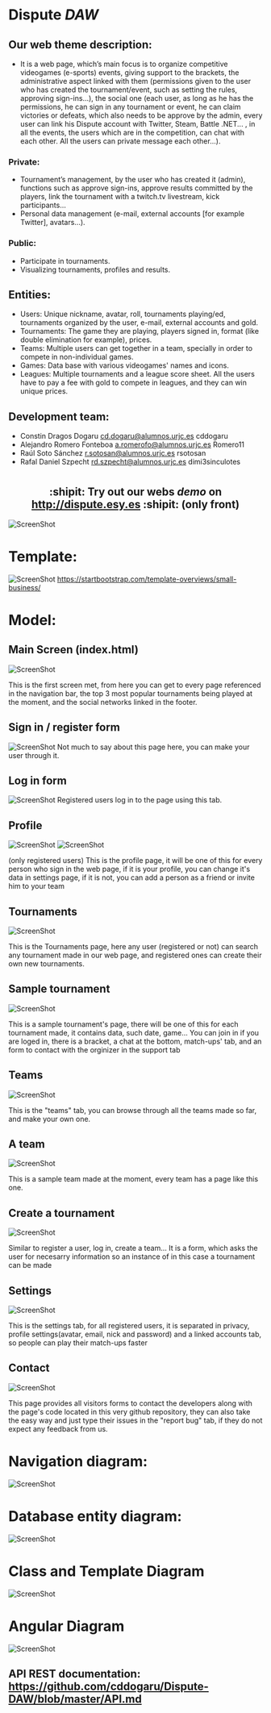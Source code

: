 # Dispute *DAW*

## Our web theme description:
+ It is a web page, which’s main focus is to organize competitive videogames (e-sports) events, giving support to the brackets, the administrative aspect linked with them (permissions given to the user who has created the tournament/event, such as setting the rules, approving sign-ins...), the social one (each user, as long as he has the permissions, he can sign in any tournament or event, he can claim victories or defeats, which also needs to be approve by the admin, every user can link his Dispute account with Twitter, Steam, Battle .NET... , in all the events, the users which are in the competition, can chat with each other. All the users can private message each other...).

### Private: 

+ Tournament’s management, by the user who has created it (admin), functions such as approve sign-ins, approve results committed by the players, link the tournament with a twitch.tv livestream, kick participants... 
+ Personal data management (e-mail, external accounts [for example Twitter], avatars...).

### Public:

+ Participate in tournaments.
+ Visualizing tournaments, profiles and results.

## Entities:

+ Users: Unique nickname, avatar, roll, tournaments playing/ed, tournaments organized by the user, e-mail, external accounts and gold.
+ Tournaments: The game they are playing, players signed in, format (like double elimination for example), prices.
+ Teams: Multiple users can get together in a team, specially in order to compete in non-individual games.
+ Games: Data base with various videogames' names and icons.
+ Leagues: Multiple tournaments and a league score sheet. All the users have to pay a fee with gold to compete in leagues, and they can win unique prices. 

## Development team:

+ Constin Dragos Dogaru  cd.dogaru@alumnos.urjc.es cddogaru
+ Alejandro Romero Fonteboa a.romerofo@alumnos.urjc.es Romero11
+ Raúl Soto Sánchez r.sotosan@alumnos.urjc.es rsotosan
+ Rafal Daniel Szpecht rd.szpecht@alumnos.urjc.es dimi3sinculotes

# <h2 align="center">:shipit: Try out our webs *demo* on http://dispute.esy.es :shipit: (only front)</h2>

![ScreenShot](https://i.gyazo.com/ce4a02719d83a6b41ae8294a52b17aa6.png)

# Template: 
![ScreenShot](https://startbootstrap.com/img/templates/small-business.jpg)
https://startbootstrap.com/template-overviews/small-business/

# Model:

## Main Screen (index.html)
![ScreenShot](https://i.gyazo.com/be24c2e16983977bfcacc42a3cbf708d.png)

This is the first screen met, from here you can get to every page referenced in the navigation bar, the top 3 most popular tournaments being played at the moment, and the social networks linked in the footer.

## Sign in / register form
![ScreenShot](https://i.gyazo.com/e549069abc2a583671bb5e0ec0155e46.png)
Not much to say about this page here, you can make your user through it.

## Log in form
![ScreenShot](https://i.gyazo.com/aea9eb54e3c3ccef8e543e4a41e3e47f.png)
Registered users log in to the page using this tab.

## Profile
![ScreenShot](https://i.gyazo.com/c18d3a49b1ed20349e79c986d8cac7af.png)
![ScreenShot](https://i.gyazo.com/5bc4456620ea798894ff5c6c80d946a4.png)

(only registered users)
This is the profile page, it will be one of this for every person who sign in the web page, if it is your profile, you can change it's data in settings page, if it is not, you can add a person as a friend or invite him to your team

## Tournaments
![ScreenShot](https://i.gyazo.com/eb601c6efd3bc5163ec9b999979f92ca.png)

This is the Tournaments page, here any user (registered or not) can search any tournament made in our web page, and registered ones can create their own new tournaments.

## Sample tournament
![ScreenShot](https://i.gyazo.com/09574a6c04fe0bbe784735eb7e488042.png)

This is a sample tournament's page, there will be one of this for each tournament made, it contains data, such date, game... You can join in if you are loged in, there is a bracket, a chat at the bottom, match-ups' tab, and an form to contact with the orginizer in the support tab

## Teams
![ScreenShot](https://i.gyazo.com/aed11102d88719512d440bfadd2d8d32.png)

This is the "teams" tab, you can browse through all the teams made so far, and make your own one.

## A team
![ScreenShot](https://i.gyazo.com/c3872646de7c4166ac5b93ec74dba249.png)

This is a sample team made at the moment, every team has a page like this one.

## Create a tournament
![ScreenShot](https://i.gyazo.com/e14a81be8e815134d0be1e6f3798bc22.png)

Similar to register a user, log in, create a team... It is a form, which asks the user for necesarry information so an instance of in this case a tournament can be made

## Settings
![ScreenShot](https://i.gyazo.com/933884a37dbb8335f6fe8b2efdaa9ba5.png)

This is the settings tab, for all registered users, it is separated in privacy, profile settings(avatar, email, nick and password) and a linked accounts tab, so people can play their match-ups faster

## Contact
![ScreenShot](https://i.gyazo.com/422d9ca547e53563d1792696a4bff03b.png)

This page provides all visitors forms to contact the developers along with the page's code located in this very github repository, they can also take the easy way and just type their issues in the "report bug" tab, if they do not expect any feedback from us.

# Navigation diagram:
![ScreenShot](https://i.gyazo.com/5d25d3665c21b0804acddf85a7f7659e.png)

# Database entity diagram:
![ScreenShot](https://i.gyazo.com/0f8b527293c27950e91d27c2959db8b3.png)

# Class and Template Diagram
![ScreenShot](https://i.gyazo.com/2e4d00167ad7f5b037fd8805bb48b3c0.png)

# Angular Diagram
![ScreenShot](https://gyazo.com/2a70c19bc759195d462bd721a715478b.png)

## API REST documentation: https://github.com/cddogaru/Dispute-DAW/blob/master/API.md
